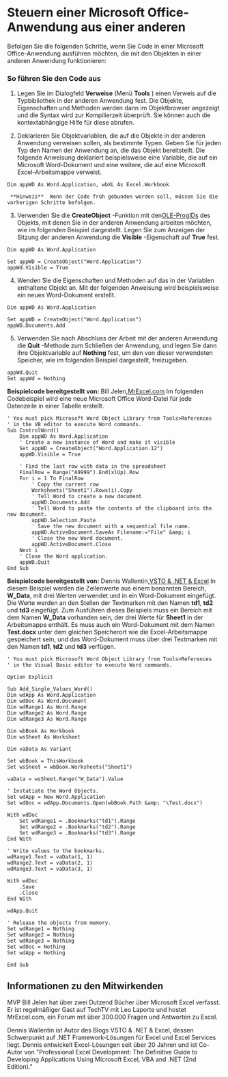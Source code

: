 
# Steuern einer Microsoft Office-Anwendung aus einer anderen

Befolgen Sie die folgenden Schritte, wenn Sie Code in einer Microsoft Office-Anwendung ausführen möchten, die mit den Objekten in einer anderen Anwendung funktionieren:


### So führen Sie den Code aus


1. Legen Sie im Dialogfeld  **Verweise** (Menü **Tools** ) einen Verweis auf die Typbibliothek in der anderen Anwendung fest. Die Objekte, Eigenschaften und Methoden werden dann im Objektbrowser angezeigt und die Syntax wird zur Kompilierzeit überprüft. Sie können auch die kontextabhängige Hilfe für diese abrufen.
    
2. Deklarieren Sie Objektvariablen, die auf die Objekte in der anderen Anwendung verweisen sollen, als bestimmte Typen. Geben Sie für jeden Typ den Namen der Anwendung an, die das Objekt bereitstellt. Die folgende Anweisung deklariert beispielsweise eine Variable, die auf ein Microsoft Word-Dokument und eine weitere, die auf eine Microsoft Excel-Arbeitsmappe verweist.
    
  ```
  Dim appWD As Word.Application, wbXL As Excel.Workbook
  ```


     **Hinweis**  Wenn der Code früh gebunden werden soll, müssen Sie die vorherigen Schritte befolgen.
3. Verwenden Sie die  **CreateObject** -Funktion mit den[OLE-ProgIDs](http://msdn.microsoft.com/library/9d3418b1-cf9e-4c4d-c387-07952f41608e%28Office.15%29.aspx) des Objekts, mit denen Sie in der anderen Anwendung arbeiten möchten, wie im folgenden Beispiel dargestellt. Legen Sie zum Anzeigen der Sitzung der anderen Anwendung die **Visible** -Eigenschaft auf **True** fest.
    
  ```
  Dim appWD As Word.Application 
 
Set appWD = CreateObject("Word.Application") 
appWd.Visible = True
  ```

4. Wenden Sie die Eigenschaften und Methoden auf das in der Variablen enthaltene Objekt an. Mit der folgenden Anweisung wird beispielsweise ein neues Word-Dokument erstellt.
    
  ```
  Dim appWD As Word.Application 
 
Set appWD = CreateObject("Word.Application") 
appWD.Documents.Add
  ```

5. Verwenden Sie nach Abschluss der Arbeit mit der anderen Anwendung die  **Quit** -Methode zum Schließen der Anwendung, und legen Sie dann ihre Objektvariable auf **Nothing** fest, um den von dieser verwendeten Speicher, wie im folgenden Beispiel dargestellt, freizugeben.
    
  ```
  appWd.Quit 
Set appWd = Nothing
  ```

 **Beispielcode bereitgestellt von:** Bill Jelen,[MrExcel.com](http://www.mrexcel.com/)
Im folgenden Codebeispiel wird eine neue Microsoft Office Word-Datei für jede Datenzeile in einer Tabelle erstellt.



```
' You must pick Microsoft Word Object Library from Tools>References
' in the VB editor to execute Word commands.
Sub ControlWord()
    Dim appWD As Word.Application
    ' Create a new instance of Word and make it visible
    Set appWD = CreateObject("Word.Application.12")
    appWD.Visible = True

    ' Find the last row with data in the spreadsheet
    FinalRow = Range("A9999").End(xlUp).Row
    For i = 1 To FinalRow
        ' Copy the current row
        Worksheets("Sheet1").Rows(i).Copy
        ' Tell Word to create a new document
        appWD.Documents.Add
        ' Tell Word to paste the contents of the clipboard into the new document.
        appWD.Selection.Paste
        ' Save the new document with a sequential file name.
        appWD.ActiveDocument.SaveAs Filename:="File" &amp; i
        ' Close the new Word document.
        appWD.ActiveDocument.Close
    Next i
    ' Close the Word application.
    appWD.Quit
End Sub

```

 **Beispielcode bereitgestellt von:** Dennis Wallentin,[VSTO &amp; .NET &amp; Excel](http://xldennis.wordpress.com/)
In diesem Beispiel werden die Zellenwerte aus einem benannten Bereich,  **W_Data**, mit drei Werten verwendet und in ein Word-Dokument eingefügt. Die Werte werden an den Stellen der Textmarken mit den Namen **td1**, **td2** und **td3** eingefügt.
Zum Ausführen dieses Beispiels muss ein Bereich mit dem Namen  **W_Data** vorhanden sein, der drei Werte für **Sheet1** in der Arbeitsmappe enthält. Es muss auch ein Word-Dokument mit dem Namen **Test.docx** unter dem gleichen Speicherort wie die Excel-Arbeitsmappe gespeichert sein, und das Word-Dokument muss über drei Textmarken mit den Namen **td1**, **td2** und **td3** verfügen.



```
' You must pick Microsoft Word Object Library from Tools>References
' in the Visual Basic editor to execute Word commands.

Option Explicit

Sub Add_Single_Values_Word()
Dim wdApp As Word.Application
Dim wdDoc As Word.Document
Dim wdRange1 As Word.Range
Dim wdRange2 As Word.Range
Dim wdRange3 As Word.Range

Dim wbBook As Workbook
Dim wsSheet As Worksheet

Dim vaData As Variant

Set wbBook = ThisWorkbook
Set wsSheet = wbBook.Worksheets("Sheet1")

vaData = wsSheet.Range("W_Data").Value

' Instatiate the Word Objects.
Set wdApp = New Word.Application
Set wdDoc = wdApp.Documents.Open(wbBook.Path &amp; "\Test.docx")

With wdDoc
    Set wdRange1 = .Bookmarks("td1").Range
    Set wdRange2 = .Bookmarks("td2").Range
    Set wdRange3 = .Bookmarks("td3").Range
End With

' Write values to the bookmarks.
wdRange1.Text = vaData(1, 1)
wdRange2.Text = vaData(2, 1)
wdRange3.Text = vaData(3, 1)

With wdDoc
    .Save
    .Close
End With

wdApp.Quit

' Release the objects from memory.
Set wdRange1 = Nothing
Set wdRange2 = Nothing
Set wdRange3 = Nothing
Set wdDoc = Nothing
Set wdApp = Nothing

End Sub
```


## Informationen zu den Mitwirkenden
<a name="AboutContributor"> </a>

MVP Bill Jelen hat über zwei Dutzend Bücher über Microsoft Excel verfasst. Er ist regelmäßiger Gast auf TechTV mit Leo Laporte und hostet MrExcel.com, ein Forum mit über 300.000 Fragen und Antworten zu Excel.

Dennis Wallentin ist Autor des Blogs VSTO &amp; .NET &amp; Excel, dessen Schwerpunkt auf .NET Framework-Lösungen für Excel und Excel Services liegt. Dennis entwickelt Excel-Lösungen seit über 20 Jahren und ist Co-Autor von "Professional Excel Development: The Definitive Guide to Developing Applications Using Microsoft Excel, VBA and .NET (2nd Edition)."

